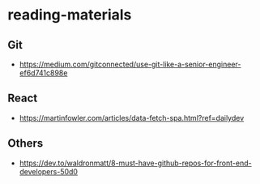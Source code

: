 # reading-materials

## Git
- https://medium.com/gitconnected/use-git-like-a-senior-engineer-ef6d741c898e

## React
- https://martinfowler.com/articles/data-fetch-spa.html?ref=dailydev

## Others
- https://dev.to/waldronmatt/8-must-have-github-repos-for-front-end-developers-50d0

